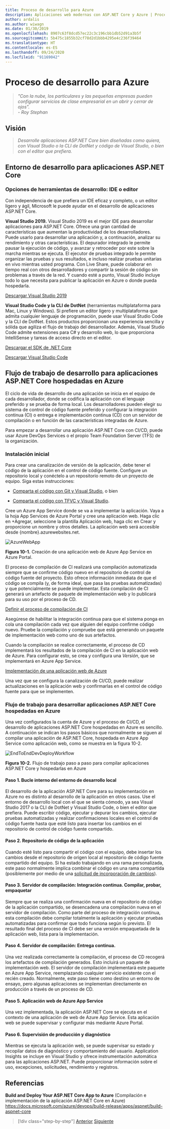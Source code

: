 ```yaml
---
title: Proceso de desarrollo para Azure
description: Aplicaciones web modernas con ASP.NET Core y Azure | Proceso de desarrollo para Azure
author: ardalis
ms.author: wiwagn
ms.date: 01/30/2019
ms.openlocfilehash: 8907c63f8dcd57ec22c3c196cbb1db52d91a3b5f
ms.sourcegitcommit: 5b475c1855b32cf78d2d1bbb4295e4c236f39464
ms.translationtype: HT
ms.contentlocale: es-ES
ms.lasthandoff: 09/24/2020
ms.locfileid: "91169042"
---
```

# <a name="development-process-for-azure"></a>Proceso de desarrollo para Azure

> _"Con la nube, los particulares y las pequeñas empresas pueden configurar servicios de clase empresarial en un abrir y cerrar de ojos"._  
> _- Roy Stephan_

## <a name="vision"></a>Visión

> *Desarrolle aplicaciones ASP.NET Core bien diseñadas como quiera, con Visual Studio o la CLI de DotNet y código de Visual Studio, o bien con el editor que prefiera.*

## <a name="development-environment-for-aspnet-core-apps"></a>Entorno de desarrollo para aplicaciones ASP.NET Core

### <a name="development-tools-choices-ide-or-editor"></a>Opciones de herramientas de desarrollo: IDE o editor

Con independencia de que prefiera un IDE eficaz y completo, o un editor ligero y ágil, Microsoft le puede ayudar en el desarrollo de aplicaciones ASP.NET Core.

**Visual Studio 2019.** Visual Studio 2019 es el mejor IDE para desarrollar aplicaciones para ASP.NET Core. Ofrece una gran cantidad de características que aumentan la productividad de los desarrolladores. Puede usarlo para desarrollar una aplicación y, a continuación, analizar su rendimiento y otras características. El depurador integrado le permite pausar la ejecución de código, y avanzar y retroceder por este sobre la marcha mientras se ejecuta. El ejecutor de pruebas integrado le permite organizar las pruebas y sus resultados, e incluso realizar pruebas unitarias en vivo mientras usted programa. Con Live Share, puede colaborar en tiempo real con otros desarrolladores y compartir la sesión de código sin problemas a través de la red. Y cuando esté a punto, Visual Studio incluye todo lo que necesita para publicar la aplicación en Azure o donde pueda hospedarla.

[Descargar Visual Studio 2019](https://aka.ms/vsdownload?utm_source=mscom&utm_campaign=msdocs)

**Visual Studio Code y la CLI de DotNet** (herramientas multiplataforma para Mac, Linux y Windows). Si prefiere un editor ligero y multiplataforma que admita cualquier lenguaje de programación, puede usar Visual Studio Code y la CLI de DotNet. Estos productos proporcionan una experiencia sencilla y sólida que agiliza el flujo de trabajo del desarrollador. Además, Visual Studio Code admite extensiones para C\# y desarrollo web, lo que proporciona IntelliSense y tareas de acceso directo en el editor.

[Descargar el SDK de .NET Core](https://dotnet.microsoft.com/download)

[Descargar Visual Studio Code](https://code.visualstudio.com/download)

## <a name="development-workflow-for-azure-hosted-aspnet-core-apps"></a>Flujo de trabajo de desarrollo para aplicaciones ASP.NET Core hospedadas en Azure

El ciclo de vida de desarrollo de una aplicación se inicia en el equipo de cada desarrollador, donde se codifica la aplicación con el lenguaje preferido y se prueba de forma local. Los desarrolladores pueden elegir su sistema de control de código fuente preferido y configurar la integración continua (CI) o entrega e implementación continua (CD) con un servidor de compilación o en función de las características integradas de Azure.

Para empezar a desarrollar una aplicación ASP.NET Core con CI/CD, puede usar Azure DevOps Services o el propio Team Foundation Server (TFS) de la organización.

### <a name="initial-setup"></a>Instalación inicial

Para crear una canalización de versión de la aplicación, debe tener el código de la aplicación en el control de código fuente. Configure un repositorio local y conéctelo a un repositorio remoto de un proyecto de equipo. Siga estas instrucciones:

- [Comparta el código con Git y Visual Studio](/azure/devops/git/share-your-code-in-git-vs), o bien

- [Comparta el código con TFVC y Visual Studio](/azure/devops/tfvc/share-your-code-in-tfvc-vs).

Cree un Azure App Service donde se va a implementar la aplicación. Vaya a la hoja App Services de Azure Portal y cree una aplicación web. Haga clic en +Agregar, seleccione la plantilla Aplicación web, haga clic en Crear y proporcione un nombre y otros detalles. La aplicación web será accesible desde {nombre}.azurewebsites.net.

![AzureWebApp](./media/image10-2.png)

**Figura 10-1.** Creación de una aplicación web de Azure App Service en Azure Portal.

El proceso de compilación de CI realizará una compilación automatizada siempre que se confirme código nuevo en el repositorio de control de código fuente del proyecto. Esto ofrece información inmediata de que el código se compila (y, de forma ideal, que pasa las pruebas automatizadas) y que potencialmente se puede implementar. Esta compilación de CI generará un artefacto de paquete de implementación web y lo publicará para su uso por el proceso de CD.

[Definir el proceso de compilación de CI](/azure/devops/pipelines/ecosystems/dotnet-core)

Asegúrese de habilitar la integración continua para que el sistema ponga en cola una compilación cada vez que alguien del equipo confirme código nuevo. Pruebe la compilación y compruebe que está generando un paquete de implementación web como uno de sus artefactos.

Cuando la compilación se realice correctamente, el proceso de CD implementará los resultados de la compilación de CI en la aplicación web de Azure. Para configurar esto, se crea y configura una *Versión*, que se implementará en Azure App Service.

[Implementación de una aplicación web de Azure](/azure/devops/pipelines/targets/webapp)

Una vez que se configura la canalización de CI/CD, puede realizar actualizaciones en la aplicación web y confirmarlas en el control de código fuente para que se implementen.

### <a name="workflow-for-developing-azure-hosted-aspnet-core-applications"></a>Flujo de trabajo para desarrollar aplicaciones ASP.NET Core hospedadas en Azure

Una vez configurados la cuenta de Azure y el proceso de CI/CD, el desarrollo de aplicaciones ASP.NET Core hospedadas en Azure es sencillo. A continuación se indican los pasos básicos que normalmente se siguen al compilar una aplicación de ASP.NET Core, hospedada en Azure App Service como aplicación web, como se muestra en la figura 10-2.

![EndToEndDevDeployWorkflow](./media/image10-3.png)

**Figura 10-2.** Flujo de trabajo paso a paso para compilar aplicaciones ASP.NET Core y hospedarlas en Azure

#### <a name="step-1-local-dev-environment-inner-loop"></a>Paso 1. Bucle interno del entorno de desarrollo local

El desarrollo de la aplicación ASP.NET Core para su implementación en Azure no es distinto al desarrollo de la aplicación en otros casos. Use el entorno de desarrollo local con el que se sienta cómodo, ya sea Visual Studio 2017 o la CLI de DotNet y Visual Studio Code, o bien el editor que prefiera. Puede escribir código, ejecutar y depurar los cambios, ejecutar pruebas automatizadas y realizar confirmaciones locales en el control de código fuente hasta que esté listo para insertar los cambios en el repositorio de control de código fuente compartido.

#### <a name="step-2-application-code-repository"></a>Paso 2. Repositorio de código de la aplicación

Cuando esté listo para compartir el código con el equipo, debe insertar los cambios desde el repositorio de origen local al repositorio de código fuente compartido del equipo. Si ha estado trabajando en una rama personalizada, este paso normalmente implica combinar el código en una rama compartida (posiblemente por medio de una [solicitud de incorporación de cambios](/azure/devops/git/pull-requests)).

#### <a name="step-3-build-server-continuous-integration-build-test-package"></a>Paso 3. Servidor de compilación: Integración continua. Compilar, probar, empaquetar

Siempre que se realiza una confirmación nueva en el repositorio de código de la aplicación compartido, se desencadena una compilación nueva en el servidor de compilación. Como parte del proceso de integración continua, esta compilación debe compilar totalmente la aplicación y ejecutar pruebas automatizadas para confirmar que todo funciona según lo previsto. El resultado final del proceso de CI debe ser una versión empaquetada de la aplicación web, lista para la implementación.

#### <a name="step-4-build-server-continuous-delivery"></a>Paso 4. Servidor de compilación: Entrega continua.

Una vez realizada correctamente la compilación, el proceso de CD recogerá los artefactos de compilación generados. Esto incluirá un paquete de implementación web. El servidor de compilación implementará este paquete en Azure App Service, reemplazando cualquier servicio existente con el recién creado. Normalmente, este paso tiene como destino un entorno de ensayo, pero algunas aplicaciones se implementan directamente en producción a través de un proceso de CD.

#### <a name="step-5-azure-app-service-web-app"></a>Paso 5. Aplicación web de Azure App Service

Una vez implementada, la aplicación ASP.NET Core se ejecuta en el contexto de una aplicación de web de Azure App Service. Esta aplicación web se puede supervisar y configurar más mediante Azure Portal.

#### <a name="step-6-production-monitoring-and-diagnostics"></a>Paso 6. Supervisión de producción y diagnóstico

Mientras se ejecuta la aplicación web, se puede supervisar su estado y recopilar datos de diagnóstico y comportamiento del usuario. Application Insights se incluye en Visual Studio y ofrece instrumentación automática para las aplicaciones ASP.NET. Puede proporcionar información sobre el uso, excepciones, solicitudes, rendimiento y registros.

## <a name="references"></a>Referencias

**Build and Deploy Your ASP.NET Core App to Azure** (Compilación e implementación de la aplicación ASP.NET Core en Azure)  
<https://docs.microsoft.com/azure/devops/build-release/apps/aspnet/build-aspnet-core>

>[!div class="step-by-step"]
>[Anterior](test-asp-net-core-mvc-apps.md)
>[Siguiente](azure-hosting-recommendations-for-asp-net-web-apps.md)
